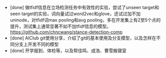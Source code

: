 * [done] 做tfidf信息在立场检测任务中有效性的实验，尝试了unseen target和seen target的实验，词向量试过word2vec和glove，还试过加不加uninode，对tfidf词max pooling和avg pooling，多在开发集上有2至5个点的提升，测试集上通常显著不如不加tfidf信息的模型。https://github.com/chncwang/stance-detection-comp
* [done] AIClub git使用分享，介绍了git的基本使用及分支模型，以及怎样在不同分支上开发不同的模型
* [done] 开学报到、体检等，以及帮佳鸣、成浩、曹雪搬寝室
